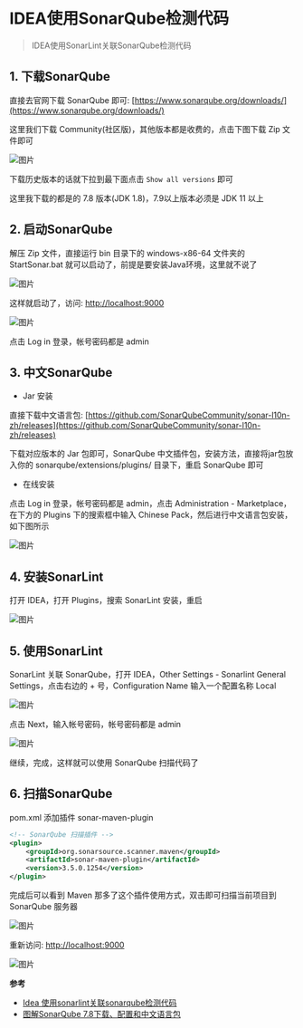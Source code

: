 # IDEA使用SonarQube检测代码

> IDEA使用SonarLint关联SonarQube检测代码

## 1. 下载SonarQube

直接去官网下载 SonarQube 即可: [https://www.sonarqube.org/downloads/](https://www.sonarqube.org/downloads/)

这里我们下载 Community(社区版)，其他版本都是收费的，点击下图下载 Zip 文件即可

![图片](https://cdn.jsdelivr.net/gh/wliduo/CDN@1.1/2019/12/20191230001.png)

下载历史版本的话就下拉到最下面点击 `Show all versions` 即可

这里我下载的都是的 7.8 版本(JDK 1.8)，7.9以上版本必须是 JDK 11 以上

## 2. 启动SonarQube

解压 Zip 文件，直接运行 bin 目录下的 windows-x86-64 文件夹的 StartSonar.bat 就可以启动了，前提是要安装Java环境，这里就不说了

![图片](https://cdn.jsdelivr.net/gh/wliduo/CDN@1.1/2019/12/20191230002.png)

这样就启动了，访问: [http://localhost:9000](http://localhost:9000)

![图片](https://cdn.jsdelivr.net/gh/wliduo/CDN@1.1/2019/12/20191230003.png)

点击 Log in 登录，帐号密码都是 admin

## 3. 中文SonarQube

* Jar 安装

直接下载中文语言包: [https://github.com/SonarQubeCommunity/sonar-l10n-zh/releases](https://github.com/SonarQubeCommunity/sonar-l10n-zh/releases)

下载对应版本的 Jar 包即可，SonarQube 中文插件包，安装方法，直接将jar包放入你的 sonarqube/extensions/plugins/ 目录下，重启 SonarQube 即可

* 在线安装

点击 Log in 登录，帐号密码都是 admin，点击 Administration - Marketplace，在下方的 Plugins 下的搜索框中输入 Chinese Pack，然后进行中文语言包安装，如下图所示

![图片](https://cdn.jsdelivr.net/gh/wliduo/CDN@1.1/2019/12/20191230004.png)

## 4. 安装SonarLint

打开 IDEA，打开 Plugins，搜索 SonarLint 安装，重启

![图片](https://cdn.jsdelivr.net/gh/wliduo/CDN@1.1/2019/12/20191230005.png)

## 5. 使用SonarLint

SonarLint 关联 SonarQube，打开 IDEA，Other Settings - Sonarlint General Settings，点击右边的 + 号，Configuration Name 输入一个配置名称 Local

![图片](https://cdn.jsdelivr.net/gh/wliduo/CDN@1.1/2019/12/20191230008.png)

点击 Next，输入帐号密码，帐号密码都是 admin

![图片](https://cdn.jsdelivr.net/gh/wliduo/CDN@1.1/2019/12/20191230009.png)

继续，完成，这样就可以使用 SonarQube 扫描代码了

## 6. 扫描SonarQube

pom.xml 添加插件 sonar-maven-plugin

```xml
<!-- SonarQube 扫描插件 -->
<plugin>
    <groupId>org.sonarsource.scanner.maven</groupId>
    <artifactId>sonar-maven-plugin</artifactId>
    <version>3.5.0.1254</version>
</plugin>
```

完成后可以看到 Maven 那多了这个插件使用方式，双击即可扫描当前项目到 SonarQube 服务器

![图片](https://cdn.jsdelivr.net/gh/wliduo/CDN@1.1/2019/12/20191230010.png)

重新访问: [http://localhost:9000](http://localhost:9000)

![图片](https://cdn.jsdelivr.net/gh/wliduo/CDN@1.1/2019/12/20191230011.png)

**参考**

* [Idea 使用sonarlint关联sonarqube检测代码](https://blog.csdn.net/a408891123/article/details/88220488)
* [图解SonarQube 7.8下载、配置和中文语言包](https://jingyan.baidu.com/article/c275f6ba9543ffa33c756774.html)